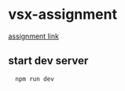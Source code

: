 # vsx-assignment

[assignment link](https://iced-ringer-6dc.notion.site/FE-162a3742ce91800995e4d27533ada570#162a3742ce91807eb746ced80208bcd1)


## start dev server

```
  npm run dev
```

